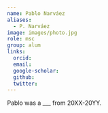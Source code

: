 ```yaml
---
name: Pablo Narváez
aliases:
  - P. Narváez
image: images/photo.jpg
role: msc
group: alum
links:
  orcid: 
  email: 
  google-scholar: 
  github: 
  twitter: 
---
```


Pablo was a ___ from 20XX-20YY.